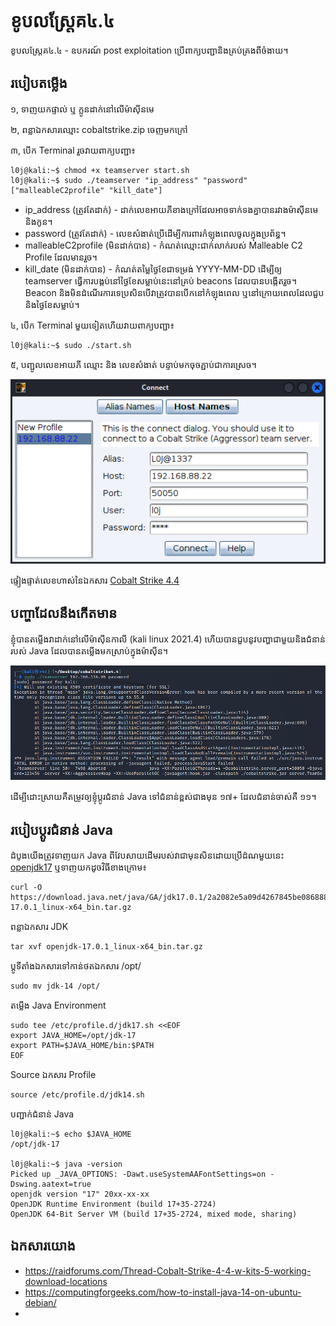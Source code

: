 # ខូបលស្ត្រែគ៤.៤
ខូបលស្ត្រែគ៤.៤ - ឧបករណ៍ post exploitation ប្រើពាក្យបញ្ជានិងគ្រប់គ្រងពីចំងាយ។

## របៀបតម្លើង
១, ទាញយកផ្ទាល់ ឬ ក្លូនដាក់នៅលើម៉ាស៊ីនមេ

២, ពន្លាឯកសារឈ្មោះ cobaltstrike.zip ចេញមកក្រៅ

៣, បើក Terminal រួចវាយពាក្យបញ្ជា៖
~~~console
l0j@kali:~$ chmod +x teamserver start.sh
l0j@kali:~$ sudo ./teamserver "ip_address" "password" ["malleableC2profile" "kill_date"]
~~~
* ip_address (ត្រូវតែដាក់) - ដាក់លេខអាយភីខាងក្រៅដែលអាចទាក់ទងគ្នាបានរវាងម៉ាស៊ីនមេនិងកូន។
* password (ត្រូវតែដាក់) - លេខសំងាត់ប្រើដើម្បីការពារកំឡុងពេលចូលក្នុងប្រព័ន្ធ។
* malleableC2profile (មិនដាក់បាន) - កំណត់ឈ្មោះជាក់លាក់របស់ Malleable C2 Profile ដែលមានរួច។
* kill_date (មិនដាក់បាន) - កំណត់តម្លៃថ្ងៃខែជាទម្រង់ YYYY-MM-DD ដើម្បីឲ្យ teamserver ធ្វើការបង្កប់នៅថ្ងៃខែសម្លាប់នេះនៅគ្រប់ beacons ដែលបានបង្កើតរួច។ Beacon និងមិនដំណើរការទេប្រសិនបើវាត្រូវបានបើកនៅកំឡុងពេល ឬនៅក្រោយពេលដែលជួបនិងថ្ងៃខែសម្លាប់។

៤, បើក Terminal មួយទៀតហើយវាយពាក្យបញ្ជា៖
~~~console
l0j@kali:~$ sudo ./start.sh
~~~
៥, បញ្ជូលលេខអាយភី ឈ្មោះ និង លេខសំងាត់ បន្ទាប់មកចុចភ្ជាប់ជាការស្រេច។

<p align="center">
    <img src="https://github.com/lom0rngjek/C0baltStr1ke4.4/blob/main/images/cb-teamserver-connect.png" alt="Image"  />
</p>

ផ្ទៀងផ្ទាត់លេខហាស់នៃឯកសារ [Cobalt Strike 4.4](https://verify.cobaltstrike.com)

## បញ្ហាដែលនឹងកើតមាន
ខ្ញុំបានតម្លើងវាដាក់នៅលើម៉ាស៊ីនកាលី (kali linux 2021.4) ហើយបានជួបនូវបញ្ហាជាមួយនិងជំនាន់របស់ Java ដែលបានតម្លើងមកស្រាប់ក្នុងម៉ាស៊ីន។

<p align="center">
    <img src="https://github.com/lom0rngjek/C0baltStr1ke4.4/blob/main/images/java-error.jpg" alt="Image"  />
</p>

ដើម្បីដោះស្រាយគឺតម្រូវឲ្យខ្ញុំប្ដូរជំនាន់ Java ទៅជំនាន់ខ្ពស់ជាងមុន ១៧+ ដែលជំនាន់ចាស់គឺ ១១។

## របៀបប្ដូរជំនាន់ Java

ដំបូងយើងត្រូវទាញយក Java ពីវែបសាយដើមរបស់វាជាមុនសិនដោយប្រើដំណមួយនេះ [openjdk17](https://download.java.net/java/GA/jdk17.0.1/2a2082e5a09d4267845be086888add4f/12/GPL/openjdk-17.0.1_linux-x64_bin.tar.gz) ឬទាញយកដូចវិធីខាងក្រោម៖

~~~console 
curl -O https://download.java.net/java/GA/jdk17.0.1/2a2082e5a09d4267845be086888add4f/12/GPL/openjdk-17.0.1_linux-x64_bin.tar.gz
~~~

ពន្លាឯកសារ JDK

~~~console 
tar xvf openjdk-17.0.1_linux-x64_bin.tar.gz
~~~
ប្ដូទីតាំងឯកសារទៅកាន់ថតឯកសារ /opt/

~~~console 
sudo mv jdk-14 /opt/
~~~

តម្លើង Java Environment

~~~console 
sudo tee /etc/profile.d/jdk17.sh <<EOF
export JAVA_HOME=/opt/jdk-17
export PATH=$JAVA_HOME/bin:$PATH
EOF
~~~

Source ឯកសារ Profile

~~~console
source /etc/profile.d/jdk14.sh
~~~

បញ្ជាក់ជំនាន់ Java

~~~console
l0j@kali:~$ echo $JAVA_HOME
/opt/jdk-17

l0j@kali:~$ java -version
Picked up _JAVA_OPTIONS: -Dawt.useSystemAAFontSettings=on -Dswing.aatext=true
openjdk version "17" 20xx-xx-xx
OpenJDK Runtime Environment (build 17+35-2724)
OpenJDK 64-Bit Server VM (build 17+35-2724, mixed mode, sharing)
~~~

## ឯកសារយោង
* https://raidforums.com/Thread-Cobalt-Strike-4-4-w-kits-5-working-download-locations
* https://computingforgeeks.com/how-to-install-java-14-on-ubuntu-debian/
* 
